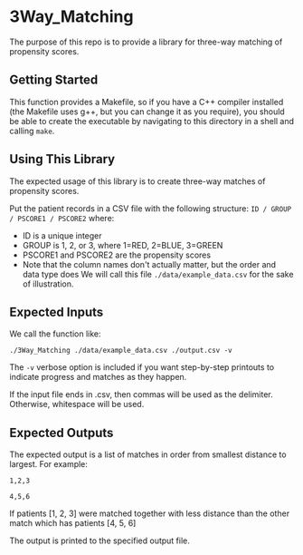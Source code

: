 # 3Way_Matching

The purpose of this repo is to provide a library for three-way matching of propensity scores.

## Getting Started
This function provides a Makefile, so if you have a C++ compiler installed (the Makefile uses g++, but you can change it
as you require), you should be able to create the executable by navigating to this directory in a shell and calling `make`.

## Using This Library

The expected usage of this library is to create three-way matches of propensity scores.

Put the patient records in a CSV file with the following structure:
`ID / GROUP / PSCORE1 / PSCORE2` where:
- ID is a unique integer
- GROUP is 1, 2, or 3, where 1=RED, 2=BLUE, 3=GREEN
- PSCORE1 and PSCORE2 are the propensity scores
- Note that the column names don't actually matter, but the order and data type does
We will call this file `./data/example_data.csv` for the sake of illustration.

## Expected Inputs

We call the function like:

`./3Way_Matching ./data/example_data.csv ./output.csv -v`

The `-v` verbose option is included if you want step-by-step printouts to indicate progress and matches as they happen. 

If the input file ends in .csv, then commas will be used as the delimiter. Otherwise, whitespace will be used.

## Expected Outputs
The expected output is a list of matches in order from smallest distance to largest. For example:

`1,2,3`

`4,5,6`

If patients [1, 2, 3] were matched together with less distance than the other match which has patients [4, 5, 6]

The output is printed to the specified output file.
